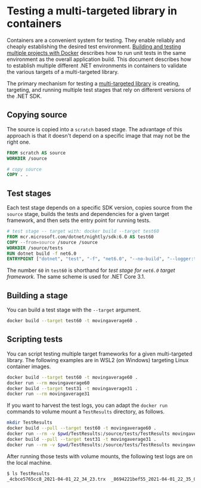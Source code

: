 # Testing a multi-targeted library in containers

Containers are a convenient system for testing. They enable reliably and cheaply establishing the desired test environment. [Building and testing multiple projects with Docker](../complexapp/README.md) describes how to run unit tests in the same environment as the overall application build. This document describes how to establish multiple different .NET environments in containers to validate the various targets of a multi-targeted library.

The primary mechanism for testing a [multi-targeted library](MovingAverage) is creating, targeting, and running multiple test stages that rely on different versions of the .NET SDK.

## Copying source

The source is copied into a `scratch` based stage. The advantage of this approach is that it doesn't depend on a specific image that may not be the right one.

```Dockerfile
FROM scratch AS source
WORKDIR /source

# copy source
COPY . .
```

## Test stages

Each test stage depends on a specific SDK version, copies source from the `source` stage, builds the tests and dependencies for a given target framework, and then sets the entry point for running tests.

```Dockerfile
# test stage -- target with: docker build --target test60
FROM mcr.microsoft.com/dotnet/nightly/sdk:6.0 AS test60
COPY --from=source /source /source
WORKDIR /source/tests
RUN dotnet build -f net6.0
ENTRYPOINT ["dotnet", "test", "-f", "net6.0", "--no-build", "--logger:trx"]
```

The number `60` in `test60` is shorthand for *test stage for `net6.0` target framework.* The same scheme is used for .NET Core 3.1.

## Building a stage

You can build a test stage with the `--target` argument.

```bash
docker build --target test60 -t movingaverage60 .
```

## Scripting tests

You can script testing multiple target frameworks for a given multi-targeted library. The following examples are in WSL2 (on Windows) targeting Linux container images.

```bash
docker build --target test60 -t movingaverage60 .
docker run --rm movingaverage60
docker build --target test31 -t movingaverage31 .
docker run --rm movingaverage31
```

If you want to harvest the test logs, you can adapt the `docker run` commands to volume mount a `TestResults` directory, as follows.


```bash
mkdir TestResults
docker build --pull --target test60 -t movingaverage60 .
docker run --rm -v $pwd/TestResults:/source/tests/TestResults movingaverage60
docker build --pull --target test31 -t movingaverage31 .
docker run --rm -v $pwd/TestResults:/source/tests/TestResults movingaverage31
```

After running those tests with volume mounts, the following test logs are on the local machine.

```bash
$ ls TestResults
_4cbce5765cc8_2021-04-01_22_34_23.trx  _8694221bef55_2021-04-01_22_35_04.trx
```
